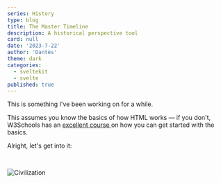 ```yaml
---
series: History
type: blog
title: The Master Timeline
description: A historical perspective tool
card: null
date: '2023-7-22'
author: 'Dantès'
theme: dark
categories:
  - sveltekit
  - svelte
published: true
---
```


<script>
  import Counter from './counter.svelte'
</script>


This is something I've been working on for a while.

This assumes you know the basics of how HTML works — if you don't, W3Schools has an <a href='https://www.w3schools.com/html/'> excellent course </a> on how you can get started with the basics.

Alright, let's get into it:

&nbsp;

![Civilization](/civilization3.png)


